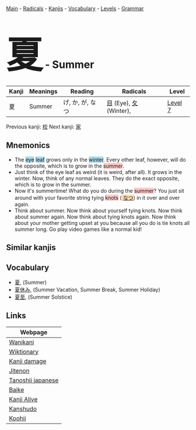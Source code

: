 <style> bigfont {font-size: 100px}</style>
[Main](../README.md) -
[Radicals](../radicals.md) -
[Kanjis](../kanjis.md) -
[Vocabulary](../vocabulary.md) -
[Levels](../levels.md) -
[Grammar](../grammar.md)
# <bigfont> 夏</bigfont> - Summer 

| Kanji | Meanings | Reading | Radicals | Level |
| --- | --- | --- | --- | --- |
| 夏 | Summer | げ, か, が, なつ | [目](../radicals/目.md) (Eye), [夂](../radicals/夂.md) (Winter),  | [Level 7](../levels/wk_level7.md) |

Previous kanji: [校](校.md) Next kanji: [家](家.md) 

## Mnemonics
 * The <span style="background-color:#ADD8E6"> eye</span> <span style="background-color:#ADD8E6"> leaf</span> grows only in the <span style="background-color:#ADD8E6"> winter</span>. Every other leaf, however, will do the opposite, which is to grow in the <span style="background-color:#ffcccb"> summer</span>.
* Just think of the eye leaf as weird (it is weird, after all). It grows in the winter. Now, think of any normal leaves. They do the exact opposite, which is to grow in the summer.
* Now it's summertime! What do you do during the <span style="background-color:#ffcccb"> summer</span>? You just sit around with your favorite string tying <span style="background-color:#ffcccb"> knots</span> (<span style="background-color:#fed8b1"> [なつ](https://jisho.org/search/なつ)</span>) in it over and over again.
* Think about summer. Now think about yourself tying knots. Now think about summer again. Now think about tying knots again. Now think about your mother getting upset at you because all you do is tie knots all summer long. Go play video games like a normal kid!


## Similar kanjis
 


## Vocabulary
 * [夏](../vocabulary/夏.md), (Summer)
* [夏休み](../vocabulary/夏.md), (Summer Vacation, Summer Break, Summer Holiday)
* [夏至](../vocabulary/夏.md), (Summer Solstice)



## Links 

| Webpage |
| --- |
| [Wanikani          ](https://www.wanikani.com/kanji/夏) |
| [Wiktionary        ](https://en.wiktionary.org/wiki/夏) |
| [Kanji damage      ](http://www.kanjidamage.com/kanji/search?utf8=✓&q=夏) |
| [Jitenon           ](https://jitenon.com/kanji/夏) |
| [Tanoshii japanese ](https://www.tanoshiijapanese.com/dictionary/kanji.cfm?k=夏) |
| [Baike             ](https://baike.baidu.com/item/夏) |
| [Kanji Alive       ](https://app.kanjialive.com/夏) |
| [Kanshudo          ](https://www.kanshudo.com/searchmn?q=夏) |
| [Koohii            ](https://kanji.koohii.com/study/kanji/夏) |
